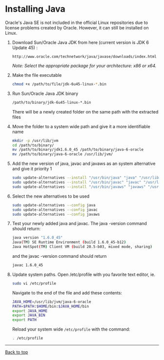 # Installing Java

Oracle's Java SE is not included in the official Linux repositories due to license problems created
by Oracle. However, it can still be installed on Linux.

1.  Download Sun/Oracle Java JDK from here (current version is JDK 6 Update 45) :

	```
    http://www.oracle.com/technetwork/java/javase/downloads/index.html
	```

    _Note: Select the appropriate package for your architecture: x86 or x64._

1.  Make the file executable

    ```bash
    chmod +x /path/to/file/jdk-6u45-linux-*.bin
	```

1.  Run Sun/Oracle Java JDK binary

    ```bash
    /path/to/binary/jdk-6u45-linux-*.bin
	```

    There will be a newly created folder on the same path with the extracted files

1.  Move the folder to a system wide path and give it a more identifiable name

    ```bash
    mkdir -p /usr/lib/jvm
    cd /path/to/binary/
    mv /path/to/binary/jdk1.6.0_45 /path/to/binary/java-6-oracle
    mv /path/to/binary/java-6-oracle /usr/lib/jvm/
	```

1.  Add the new version of java, javac and javaws as an system alternative and give it priority 1

    ```bash
    sudo update-alternatives --install "/usr/bin/java" "java" "/usr/lib/jvm/java-6-oracle/bin/java" 1
    sudo update-alternatives --install "/usr/bin/javac" "javac" "/usr/lib/jvm/java-6-oracle/bin/javac" 1
    sudo update-alternatives --install "/usr/bin/javaws" "javaws" "/usr/lib/jvm/java-6-oracle/bin/javaws" 1

1.  Select the new alternatives to be used

    ```bash
    sudo update-alternatives --config java
    sudo update-alternatives --config javac
    sudo update-alternatives --config javaws
	```

1.  Test your newly added java and javac. The java -version command should return:

    ```bash
    java version "1.6.0_45"
    Java(TM) SE Runtime Environment (build 1.6.0_45-b12)
    Java HotSpot(TM) Client VM (build 20.5-b03, mixed mode, sharing)
	```

    and the javac -version command should return

    ```bash
    javac 1.6.0_45
	```

1.  Update system paths. Open /etc/profile with you favorite text editor, ie.

    ```bash
    sudo vi /etc/profile
	```

    Navigate to the end of the file and add these contents:

    ```bash
    JAVA_HOME=/usr/lib/jvm/java-6-oracle
    PATH=$PATH:$HOME/bin:$JAVA_HOME/bin
    export JAVA_HOME
    export JAVA_BIN
    export PATH
	```

    Reload your system wide `/etc/profile` with the command:

    ```bash
    . /etc/profile
	```



****

[Back to top](../README.md)
